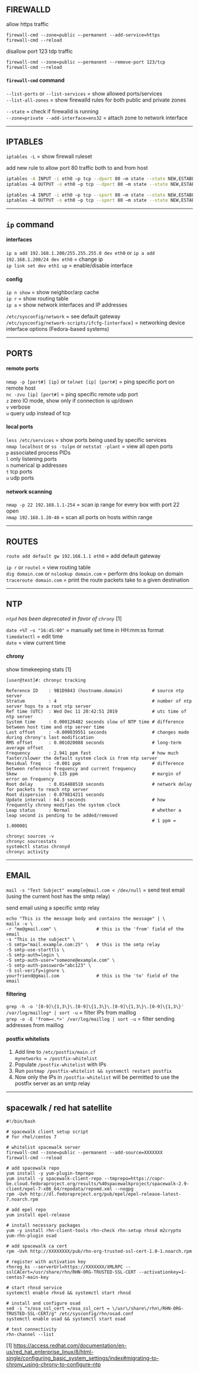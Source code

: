 ## FIREWALLD

allow https traffic
  ```
  firewall-cmd --zone=public –-permanent --add-service=https
  firewall-cmd --reload
  ```

disallow port 123 tdp traffic
  ```
  firewall-cmd --zone=public –-permanent --remove-port 123/tcp
  firewall-cmd --reload
  ```

#### `firewall-cmd` command
`--list-ports` or `--list-services` = show allowed ports/services  
`--list-all-zones` = show firewalld rules for both public and private zones

`--state` = check if firewalld is running  
`--zone=private --add-interface=ens32` = attach zone to network interface

---
## IPTABLES

`iptables -L` = show firewall ruleset

add new rule to allow port 80 traffic both to and from host

  ```bash
  iptables -A INPUT -i eth0 –p tcp --dport 80 –m state --state NEW,ESTABLISHED –j ACCEPT
  iptables –A OUTPUT -o eth0 –p tcp --dport 80 –m state --state NEW,ESTABLISHED –j ACCEPT

  iptables –A INPUT -i eth0 –p tcp --sport 80 –m state --state NEW,ESTABLISHED –j ACCEPT 
  iptables –A OUTPUT -o eth0 –p tcp --sport 80 –m state --state NEW,ESTABLISHED –j ACCEPT
  ```

---
## `ip` command  

#### interfaces
`ip a add 192.168.1.200/255.255.255.0 dev eth0` or `ip a add 192.168.1.200/24 dev eth0` = change ip  
`ip link set dev eth1 up` = enable/disable interface  

#### config
`ip n show` = show neighbor/arp cache  
`ip r` = show routing table  
`ip a` = show network interfaces and IP addresses

`/etc/sysconfig/network` = see default gateway  
`/etc/sysconfig/network-scripts/ifcfg-[interface]` = networking device interface options (Fedora-based systems)

---
## PORTS 

#### remote ports
`nmap -p [port#] [ip]` or `telnet [ip] [port#]` = ping specific port on remote host  
`nc -zvu [ip] [port#]` = ping specific remote udp port  
  `z` zero IO mode, show only if connection is up/down  
  `v` verbose  
  `u` query udp instead of tcp

#### local ports
`less /etc/services` = show ports being used by specific services  
`nmap localhost` or `ss -tulpn` or `netstat -plant` = view all open ports  
  `p` associated process PIDs  
  `l` only listening ports  
  `n` numerical ip addresses  
  `t` tcp ports  
  `u` udp ports

#### network scanning
`nmap -p 22 192.168.1.1-254` = scan ip range for every box with port 22 open  
`nmap 192.168.1.20-40` = scan all ports on hosts within range

---
## ROUTES

`route add default gw 192.168.1.1 eth0` = add default gateway

`ip r` or `routel` = view routing table  
`dig domain.com` or `nslookup domain.com` = perform dns lookup on domain  
`traceroute domain.com` = print the route packets take to a given destination

---
## NTP

*`ntpd` has been deprecated in favor of `chrony`* [1]

`date +%T –s "16:45:00"` = manually set time in HH:mm:ss format  
`timedatectl` = edit time  
`date` = view current time

#### chrony
show timekeeping stats [1]
```
[user@test]#: chronyc tracking

Reference ID    : 9B1D9843 (hostname.domain)           # source ntp server
Stratum         : 4                                    # number of ntp server hops to a root ntp server
Ref time (UTC)  : Wed Dec 11 20:42:51 2019             # utc time of ntp server
System time     : 0.000126482 seconds slow of NTP time # difference between host time and ntp server time
Last offset     : -0.000039551 seconds                 # changes made during chrony's last modification
RMS offset      : 0.001020088 seconds                  # long-term average offset
Frequency       : 2.941 ppm fast                       # how much faster/slower the default system clock is from ntp server
Residual freq   : -0.001 ppm                           # difference between reference frequency and current frequency
Skew            : 0.135 ppm                            # margin of error on frequency
Root delay      : 0.014488510 seconds                  # network delay for packets to reach ntp server
Root dispersion : 0.079814211 seconds
Update interval : 64.3 seconds                         # how frequently chrony modifies the system clock
Leap status     : Normal                               # whether a leap second is pending to be added/removed
                                                       # 1 ppm = 1.000001
```

`chronyc sources -v`   
`chronyc sourcestats`   
`systemctl status chronyd`   
`chronyc activity`   

---
## EMAIL

`mail -s "Test Subject" example@mail.com < /dev/null` = send test email (using the current host has the smtp relay)

send email using a specific smtp relay
```
echo "This is the message body and contains the message" | \
mailx -v \
-r "me@gmail.com" \               # this is the 'from' field of the email
-s "This is the subject" \
-S smtp="mail.example.com:25" \   # this is the smtp relay
-S smtp-use-starttls \
-S smtp-auth=login \
-S smtp-auth-user="someone@example.com" \
-S smtp-auth-password="abc123" \
-S ssl-verify=ignore \
yourfriend@gmail.com              # this is the 'to' field of the email
```

#### filtering
`grep -h -o '[0-9]\{1,3\}\.[0-9]\{1,3\}\.[0-9]\{1,3\}\.[0-9]\{1,3\}' /var/log/maillog* | sort -u` = filter IPs from maillog  
`grep -o -E 'from=<.*>' /var/log/maillog | sort -u` = filter sending addresses from maillog

#### postfix whitelists
1. Add line to `/etc/postfix/main.cf`    
   `mynetworks = /postfix-whitelist`
2. Populate `/postfix-whitelist` with IPs
3. Run `postmap /postfix-whitelist && systemctl restart postfix`
4. Now only the IPs in `/postfix-whitelist` will be permitted to use the postfix server as an smtp relay

---
## spacewalk / red hat satellite

```
#!/bin/bash

# spacewalk client setup script
# for rhel/centos 7

# whitelist spacewalk server
firewall-cmd --zone=public --permanent --add-source=XXXXXXX
firewall-cmd --reload

# add spacewalk repo
yum install -y yum-plugin-tmprepo
yum install -y spacewalk-client-repo --tmprepo=https://copr-be.cloud.fedoraproject.org/results/%40spacewalkproject/spacewalk-2.9-client/epel-7-x86_64/repodata/repomd.xml --nogpg
rpm -Uvh http://dl.fedoraproject.org/pub/epel/epel-release-latest-7.noarch.rpm

# add epel repo
yum install epel-release

# install necessary packages
yum -y install rhn-client-tools rhn-check rhn-setup rhnsd m2crypto yum-rhn-plugin osad

# add spacewalk ca cert
rpm -Uvh http://XXXXXXXX/pub/rhn-org-trusted-ssl-cert-1.0-1.noarch.rpm

# register with activation key
rhnreg_ks --serverUrl=https://XXXXXXX/XMLRPC --sslCACert=/usr/share/rhn/RHN-ORG-TRUSTED-SSL-CERT --activationkey=1-centos7-main-key

# start rhnsd service
systemctl enable rhnsd && systemctl start rhnsd

# install and configure osad
sed -i "s/osa_ssl_cert =/osa_ssl_cert = \/usr\/share\/rhn\/RHN-ORG-TRUSTED-SSL-CERT/g" /etc/sysconfig/rhn/osad.conf
systemctl enable osad && systemctl start osad

# test connectivity
rhn-channel --list
```

[1] https://access.redhat.com/documentation/en-us/red_hat_enterprise_linux/8/html-single/configuring_basic_system_settings/index#migrating-to-chrony_using-chrony-to-configure-ntp
